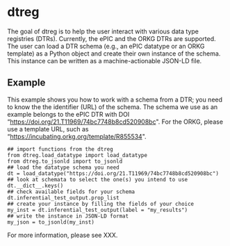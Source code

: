 # dtreg
The goal of dtreg is to help the user interact with various data type registries (DTRs).
Currently, the ePIC and the ORKG DTRs are supported.  
The user can load a DTR schema (e.g., an ePIC datatype or an ORKG template) as a Python object and create their own instance of the schema. 
This instance can be written as a machine-actionable JSON-LD file.
## Example

This example shows you how to work with a schema from a DTR; you need to
know the the identifier (URL) of the schema. The schema we use as an example belongs to
the ePIC DTR with DOI “<https://doi.org/21.T11969/74bc7748b8cd520908bc>".
For the ORKG, please use a template URL, such as “<https://incubating.orkg.org/template/R855534>".

```{python}
## import functions from the dtreg
from dtreg.load_datatype import load_datatype
from dtreg.to_jsonld import to_jsonld
## load the datatype schema you need
dt = load_datatype("https://doi.org/21.T11969/74bc7748b8cd520908bc")
## look at schemata to select the one(s) you intend to use
dt.__dict__.keys() 
## check available fields for your schema
dt.inferential_test_output.prop_list 
## create your instance by filling the fields of your choice
my_inst = dt.inferential_test_output(label = "my_results")
## write the instance in JSON-LD format
my_json = to_jsonld(my_inst) 
```
For more information, please see XXX.